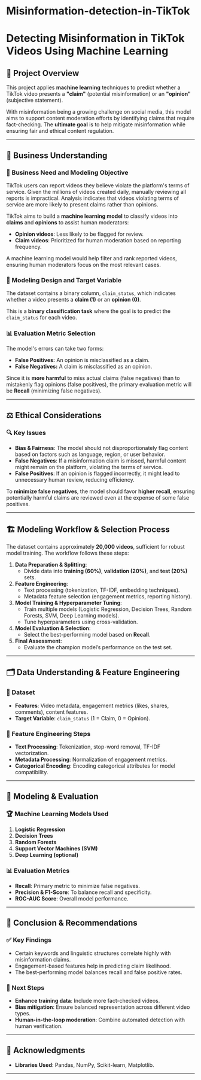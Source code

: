 # Misinformation-detection-in-TikTok
# Detecting Misinformation in TikTok Videos Using Machine Learning

## 📌 Project Overview
This project applies **machine learning** techniques to predict whether a TikTok video presents a **"claim"** (potential misinformation) or an **"opinion"** (subjective statement). 

With misinformation being a growing challenge on social media, this model aims to support content moderation efforts by identifying claims that require fact-checking. The **ultimate goal** is to help mitigate misinformation while ensuring fair and ethical content regulation.

---

## 📝 Business Understanding
### 🎯 Business Need and Modeling Objective
TikTok users can report videos they believe violate the platform's terms of service. Given the millions of videos created daily, manually reviewing all reports is impractical. Analysis indicates that videos violating terms of service are more likely to present claims rather than opinions. 

TikTok aims to build a **machine learning model** to classify videos into **claims** and **opinions** to assist human moderators:
- **Opinion videos**: Less likely to be flagged for review.
- **Claim videos**: Prioritized for human moderation based on reporting frequency.

A machine learning model would help filter and rank reported videos, ensuring human moderators focus on the most relevant cases.

### 🎯 Modeling Design and Target Variable
The dataset contains a binary column, `claim_status`, which indicates whether a video presents a **claim (1)** or an **opinion (0)**. 

This is a **binary classification task** where the goal is to predict the `claim_status` for each video.

### 📊 Evaluation Metric Selection
The model's errors can take two forms:
- **False Positives:** An opinion is misclassified as a claim.
- **False Negatives:** A claim is misclassified as an opinion.

Since it is **more harmful** to miss actual claims (false negatives) than to mistakenly flag opinions (false positives), the primary evaluation metric will be **Recall** (minimizing false negatives). 

---

## ⚖️ Ethical Considerations
### 🔍 Key Issues
- **Bias & Fairness**: The model should not disproportionately flag content based on factors such as language, region, or user behavior.
- **False Negatives**: If a misinformation claim is missed, harmful content might remain on the platform, violating the terms of service.
- **False Positives**: If an opinion is flagged incorrectly, it might lead to unnecessary human review, reducing efficiency.

To **minimize false negatives**, the model should favor **higher recall**, ensuring potentially harmful claims are reviewed even at the expense of some false positives.

---

## 🏗️ Modeling Workflow & Selection Process
The dataset contains approximately **20,000 videos**, sufficient for robust model training. The workflow follows these steps:

1. **Data Preparation & Splitting**:  
   - Divide data into **training (60%)**, **validation (20%)**, and **test (20%)** sets.
2. **Feature Engineering**: 
   - Text processing (tokenization, TF-IDF, embedding techniques).
   - Metadata feature selection (engagement metrics, reporting history).
3. **Model Training & Hyperparameter Tuning**:  
   - Train multiple models (Logistic Regression, Decision Trees, Random Forests, SVM, Deep Learning models).
   - Tune hyperparameters using cross-validation.
4. **Model Evaluation & Selection**:  
   - Select the best-performing model based on **Recall**.
5. **Final Assessment**:  
   - Evaluate the champion model’s performance on the test set.

---

## 🗂️ Data Understanding & Feature Engineering
### 📂 Dataset
- **Features**: Video metadata, engagement metrics (likes, shares, comments), content features.
- **Target Variable**: `claim_status` (1 = Claim, 0 = Opinion).

### 🔎 Feature Engineering Steps
- **Text Processing**: Tokenization, stop-word removal, TF-IDF vectorization.
- **Metadata Processing**: Normalization of engagement metrics.
- **Categorical Encoding**: Encoding categorical attributes for model compatibility.

---

## 🤖 Modeling & Evaluation
### 🏆 Machine Learning Models Used
1. **Logistic Regression**
2. **Decision Trees**
3. **Random Forests**
4. **Support Vector Machines (SVM)**
5. **Deep Learning (optional)**

### 📊 Evaluation Metrics
- **Recall**: Primary metric to minimize false negatives.
- **Precision & F1-Score**: To balance recall and specificity.
- **ROC-AUC Score**: Overall model performance.

---

## 🎯 Conclusion & Recommendations
### ✅ Key Findings
- Certain keywords and linguistic structures correlate highly with misinformation claims.
- Engagement-based features help in predicting claim likelihood.
- The best-performing model balances recall and false positive rates.

### 🚀 Next Steps
- **Enhance training data**: Include more fact-checked videos.
- **Bias mitigation**: Ensure balanced representation across different video types.
- **Human-in-the-loop moderation**: Combine automated detection with human verification.



---

## 🙌 Acknowledgments
- **Libraries Used**: Pandas, NumPy, Scikit-learn, Matplotlib.


---


